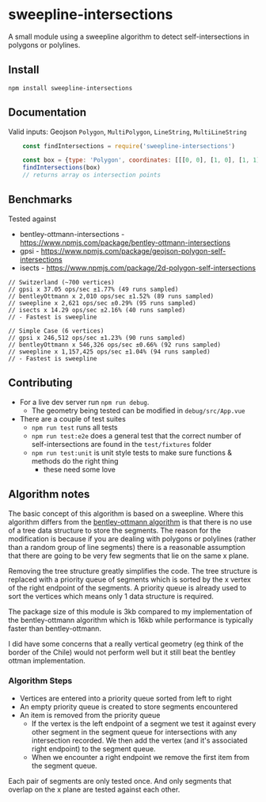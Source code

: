 # sweepline-intersections
A small module using a sweepline algorithm to detect self-intersections in polygons or polylines.

## Install
````
npm install sweepline-intersections
````

## Documentation
Valid inputs: Geojson `Polygon`, `MultiPolygon`, `LineString`, `MultiLineString`

````js
    const findIntersections = require('sweepline-intersections')

    const box = {type: 'Polygon', coordinates: [[[0, 0], [1, 0], [1, 1], [0, 1], [0, 0]]]}
    findIntersections(box)
    // returns array os intersection points

````

## Benchmarks
Tested against 
- bentley-ottmann-intersections - https://www.npmjs.com/package/bentley-ottmann-intersections
- gpsi - https://www.npmjs.com/package/geojson-polygon-self-intersections
- isects - https://www.npmjs.com/package/2d-polygon-self-intersections
````
// Switzerland (~700 vertices)
// gpsi x 37.05 ops/sec ±1.77% (49 runs sampled)
// bentleyOttmann x 2,010 ops/sec ±1.52% (89 runs sampled)
// sweepline x 2,621 ops/sec ±0.29% (95 runs sampled)
// isects x 14.29 ops/sec ±2.16% (40 runs sampled)
// - Fastest is sweepline

// Simple Case (6 vertices)
// gpsi x 246,512 ops/sec ±1.23% (90 runs sampled)
// bentleyOttmann x 546,326 ops/sec ±0.66% (92 runs sampled)
// sweepline x 1,157,425 ops/sec ±1.04% (94 runs sampled)
// - Fastest is sweepline
````

## Contributing
- For a live dev server run `npm run debug`. 
  - The geometry being tested can be modified in `debug/src/App.vue`
- There are a couple of test suites
  - `npm run test` runs all tests
  - `npm run test:e2e` does a general test that the correct number of self-intersections are found in the `test/fixtures` folder
  - `npm run test:unit` is unit style tests to make sure functions & methods do the right thing
    - these need some love


## Algorithm notes
The basic concept of this algorithm is based on a sweepline. Where this algorithm differs from the [bentley-ottmann algorithm](https://en.wikipedia.org/wiki/Bentley%E2%80%93Ottmann_algorithm) is that there is no use of a tree data structure to store the segments. The reason for the modification is because if you are dealing with polygons or polylines (rather than a random group of line segments) there is a reasonable assumption that there are going to be very few segments that lie on the same x plane.

Removing the tree structure greatly simplifies the code. The tree structure is replaced with a priority queue of segments which is sorted by the x vertex of the right endpoint of the segments. A priority queue is already used to sort the vertices which means only 1 data structure is required.

The package size of this module is 3kb compared to my implementation of the bentley-ottmann algorithm which is 16kb while performance is typically faster than bentley-ottmann.

I did have some concerns that a really vertical geometry (eg think of the border of the Chile) would not perform well but it still beat the bentley ottman implementation.

### Algorithm Steps
- Vertices are entered into a priority queue sorted from left to right
- An empty priority queue is created to store segments encountered
- An item is removed from the priority queue
    - If the vertex is the left endpoint of a segment we test it against every other segment in the segment queue for intersections with any intersection recorded. We then add the vertex (and it's associated right endpoint) to the segment queue.
    - When we encounter a right endpoint we remove the first item from the segment queue.

Each pair of segments are only tested once. And only segments that overlap on the x plane are tested against each other.

